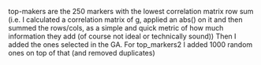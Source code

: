 top-makers are the 250 markers with the lowest correlation matrix row sum
(i.e. I calculated a correlation matrix of g, applied an abs() on it and then summed the rows/cols, as a simple and quick metric of how much information they add (of course not ideal or technically sound))
Then I added the ones selected in the GA.
For top_markers2 I added 1000 random ones on top of that (and removed duplicates)

